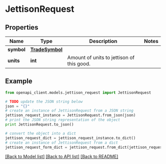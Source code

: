 # JettisonRequest


## Properties

Name | Type | Description | Notes
------------ | ------------- | ------------- | -------------
**symbol** | [**TradeSymbol**](TradeSymbol.md) |  | 
**units** | **int** | Amount of units to jettison of this good. | 

## Example

```python
from openapi_client.models.jettison_request import JettisonRequest

# TODO update the JSON string below
json = "{}"
# create an instance of JettisonRequest from a JSON string
jettison_request_instance = JettisonRequest.from_json(json)
# print the JSON string representation of the object
print JettisonRequest.to_json()

# convert the object into a dict
jettison_request_dict = jettison_request_instance.to_dict()
# create an instance of JettisonRequest from a dict
jettison_request_form_dict = jettison_request.from_dict(jettison_request_dict)
```
[[Back to Model list]](../README.md#documentation-for-models) [[Back to API list]](../README.md#documentation-for-api-endpoints) [[Back to README]](../README.md)


